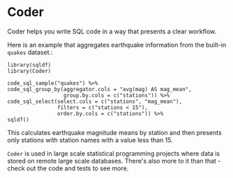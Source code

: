 # Coder

Coder helps you write SQL code in a way that presents a clear workflow.

Here is an example that aggregates earthquake information from the built-in
`quakes` dataset.:

    library(sqldf)
    library(Coder)

    code_sql_sample("quakes") %>%
    code_sql_group_by(aggregator.cols = "avg(mag) AS mag_mean",
                      group.by.cols = c("stations")) %>%
    code_sql_select(select.cols = c("stations", "mag_mean"),
                    filters = c("stations < 15"),
                    order.by.cols = c("stations")) %>%
    sqldf()

This calculates earthquake magnitude means by station and then presents only stations with station names with a value less than 15.

`Coder` is used in large scale statistical programming projects where data is stored on remote large scale databases. There's also more to it than that - check out the code and tests to see more.
